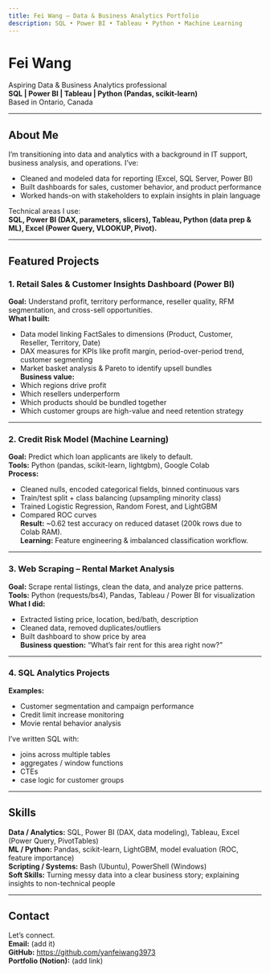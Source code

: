 ```yaml
---
title: Fei Wang – Data & Business Analytics Portfolio
description: SQL • Power BI • Tableau • Python • Machine Learning
---
```


# Fei Wang
Aspiring Data & Business Analytics professional  
**SQL | Power BI | Tableau | Python (Pandas, scikit-learn)**  
Based in Ontario, Canada

---

## About Me
I’m transitioning into data and analytics with a background in IT support, business analysis, and operations.
I’ve:
- Cleaned and modeled data for reporting (Excel, SQL Server, Power BI)
- Built dashboards for sales, customer behavior, and product performance
- Worked hands-on with stakeholders to explain insights in plain language

Technical areas I use:  
**SQL, Power BI (DAX, parameters, slicers), Tableau, Python (data prep & ML), Excel (Power Query, VLOOKUP, Pivot).**

---

## Featured Projects

### 1. Retail Sales & Customer Insights Dashboard (Power BI)
**Goal:** Understand profit, territory performance, reseller quality, RFM segmentation, and cross-sell opportunities.  
**What I built:**  
- Data model linking FactSales to dimensions (Product, Customer, Reseller, Territory, Date)  
- DAX measures for KPIs like profit margin, period-over-period trend, customer segmenting  
- Market basket analysis & Pareto to identify upsell bundles  
**Business value:**  
- Which regions drive profit  
- Which resellers underperform  
- Which products should be bundled together  
- Which customer groups are high-value and need retention strategy

---

### 2. Credit Risk Model (Machine Learning)
**Goal:** Predict which loan applicants are likely to default.  
**Tools:** Python (pandas, scikit-learn, lightgbm), Google Colab  
**Process:**  
- Cleaned nulls, encoded categorical fields, binned continuous vars  
- Train/test split + class balancing (upsampling minority class)  
- Trained Logistic Regression, Random Forest, and LightGBM  
- Compared ROC curves  
**Result:** ~0.62 test accuracy on reduced dataset (200k rows due to Colab RAM).  
**Learning:** Feature engineering & imbalanced classification workflow.

---

### 3. Web Scraping – Rental Market Analysis
**Goal:** Scrape rental listings, clean the data, and analyze price patterns.  
**Tools:** Python (requests/bs4), Pandas, Tableau / Power BI for visualization  
**What I did:**  
- Extracted listing price, location, bed/bath, description  
- Cleaned data, removed duplicates/outliers  
- Built dashboard to show price by area  
**Business question:** “What’s fair rent for this area right now?”

---

### 4. SQL Analytics Projects
**Examples:**
- Customer segmentation and campaign performance
- Credit limit increase monitoring
- Movie rental behavior analysis

I’ve written SQL with:
- joins across multiple tables  
- aggregates / window functions  
- CTEs  
- case logic for customer groups

---

## Skills
**Data / Analytics:** SQL, Power BI (DAX, data modeling), Tableau, Excel (Power Query, PivotTables)  
**ML / Python:** Pandas, scikit-learn, LightGBM, model evaluation (ROC, feature importance)  
**Scripting / Systems:** Bash (Ubuntu), PowerShell (Windows)  
**Soft Skills:** Turning messy data into a clear business story; explaining insights to non-technical people

---

## Contact
Let’s connect.  
**Email:** (add it)  
**GitHub:** https://github.com/yanfeiwang3973  
**Portfolio (Notion):** (add link)
